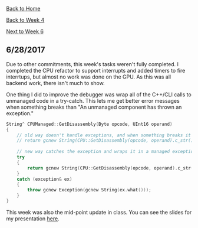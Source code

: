 [Back to Home](../../README.md)

[Back to Week 4](Week4.md)

[Next to Week 6](Week6.md)

## 6/28/2017

Due to other commitments, this week's tasks weren't fully completed. I completed the CPU refactor to support interrupts and added timers to fire interrtups, but almost no work was done on the GPU. As this was all backend work, there isn't much to show.

One thing I did to improve the debugger was wrap all of the C++/CLI calls to unmanaged code in a try-catch. This lets me get better error messages when something breaks than "An unmanaged component has thrown an exception."

```c++
String^ CPUManaged::GetDisassembly(Byte opcode, UInt16 operand)
{
    // old way doesn't handle exceptions, and when something breaks it isn't helpful
	// return gcnew String(CPU::GetDisassembly(opcode, operand).c_str());
    
    // new way catches the exception and wraps it in a managed exception for better debugging
	try
	{
		return gcnew String(CPU::GetDisassembly(opcode, operand).c_str());
	}
	catch (exception& ex)
	{
		throw gcnew Exception(gcnew String(ex.what()));
	}
}
```

This week was also the mid-point update in class. You can see the slides for my presentation [here](..\Resources\Update.pptx).
